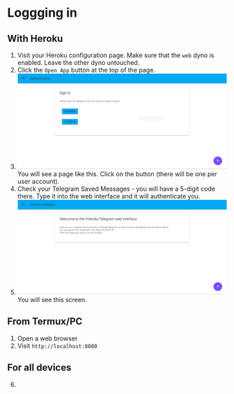 # Loggging in
## With Heroku
1. Visit your Heroku configuration page. Make sure that the `web` dyno is enabled. Leave the other dyno untouched. 
2. Click the `Open App` button at the top of the page.
3. ![Screenshot](/web_auth.png)
   You will see a page like this. Click on the button (there will be one per user account).
4. Check your Telegram Saved Messages - you will have a 5-digit code there. Type it into the web interface and it will authenticate you. 
5. ![Screenshot](/web_home.png)
   You will see this screen.

## From Termux/PC
1. Open a web browser
2. Visit `http://localhost:8080`

## For all devices
6. 
<!--stackedit_data:
eyJoaXN0b3J5IjpbMTQ0NTc3NDUwMSwxOTQ1NTU2MTg1XX0=
-->